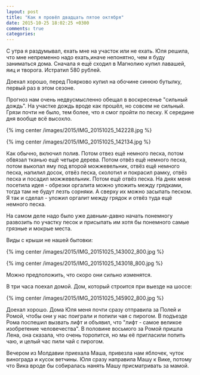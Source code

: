 ```yaml
---
layout: post
title: "Как я провёл двадцать пятое октября"
date: 2015-10-25 18:02:25 +0300
comments: true
categories: 
---
```

С утра я раздумывал, ехать мне на участок или не ехать. Юля решила, что мне непременно надо ехать,иначе непонятно, чем я буду заниматься дома. Сначала я ещё сходил в Магнолию купил лавашей, яиц и творога. Истратил 580 рублей.

Доехал хорошо, перед Поярково купил на обочине синюю бутылку, первый раз в этом сезоне.

Прогноз нам очень недвусмысленно обещал в воскресенье "сильный дождь". На участке дождь вроде как прошёл, но совсем не сильный. Грязи почти не было, тем более, что я смог пройти по песку. К середине дня вообще всё высохло.

{% img center /images/2015/IMG_20151025_142228.jpg %}

{% img center /images/2015/IMG_20151025_142134.jpg %}

Как обычно, включил полив. Потом отвез ещё немного песка, потом обвязал тканью ещё четыре дерева. Потом отвёз ещё немного песка, потом выкопал яму под второй можжевельник, отвёз ещё немного песка, напилил досок, отвёз песка, сколотил и покрасил рамку, отвёз песка и посадил можжевельник. Потом ещё отвёз песка. На днях меня посетила идея - обрезки оргалита можно уложить между грядками, тогда там не будут лезть сорняки. А сверху их можно засыпать песком. Я так и сделал - уложил оргалит между грядок и отвёз туда ещё немного песка.

На самом деле надо было уже давным-давно начать понемногу развозить по участку песок и присыпать им хотя бы понемного самые грязные и мокрые места. 

Виды с крыши не нашей бытовки:

{% img center /images/2015/IMG_20151025_143002_800.jpg %}

{% img center /images/2015/IMG_20151025_143018_800.jpg %}

Можно предположить, что скоро они сильно изменятся.

В три часа поехал домой. Дом, который строится при выезде на шоссе:

{% img center /images/2015/IMG_20151025_145902_800.jpg %}

Доехал хорошо. Дома Юля меня почти сразу отправила за Полей и Ромой, чтобы они у нас поиграли и попили чая с пирогом. В подъезде Рома поспешил вызвать лифт и объявил, что "лифт - самое великое изобретение человечества". В половине восьмого за Ромой пришла Лена, она сказала, что очень торопится, но мы её пригласили попить чаю, и целый час пили чай с пирогом.

Вечером из Молдавии приехала Маша, привезла нам яблочек, чуток винограда и кусок ветчины. Юля сразу направила Машу к Вике, потому что Вика вроде бы собиралась нанять Машу присматривать за мамой.